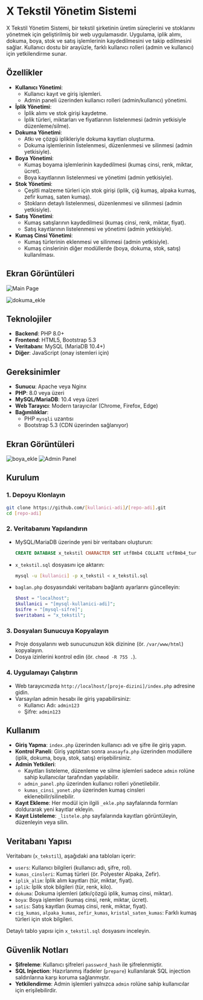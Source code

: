 # X Tekstil Yönetim Sistemi

X Tekstil Yönetim Sistemi, bir tekstil şirketinin üretim süreçlerini ve stoklarını yönetmek için geliştirilmiş bir web uygulamasıdır. Uygulama, iplik alımı, dokuma, boya, stok ve satış işlemlerinin kaydedilmesini ve takip edilmesini sağlar. Kullanıcı dostu bir arayüzle, farklı kullanıcı rolleri (admin ve kullanıcı) için yetkilendirme sunar.

## Özellikler
- **Kullanıcı Yönetimi**:
  - Kullanıcı kayıt ve giriş işlemleri.
  - Admin paneli üzerinden kullanıcı rolleri (admin/kullanıcı) yönetimi.
- **İplik Yönetimi**:
  - İplik alımı ve stok girişi kaydetme.
  - İplik türleri, miktarları ve fiyatlarının listelenmesi (admin yetkisiyle düzenleme/silme).
- **Dokuma Yönetimi**:
  - Atkı ve çözgü iplikleriyle dokuma kayıtları oluşturma.
  - Dokuma işlemlerinin listelenmesi, düzenlenmesi ve silinmesi (admin yetkisiyle).
- **Boya Yönetimi**:
  - Kumaş boyama işlemlerinin kaydedilmesi (kumaş cinsi, renk, miktar, ücret).
  - Boya kayıtlarının listelenmesi ve yönetimi (admin yetkisiyle).
- **Stok Yönetimi**:
  - Çeşitli malzeme türleri için stok girişi (iplik, çiğ kumaş, alpaka kumaş, zefir kumaş, saten kumaş).
  - Stokların detaylı listelenmesi, düzenlenmesi ve silinmesi (admin yetkisiyle).
- **Satış Yönetimi**:
  - Kumaş satışlarının kaydedilmesi (kumaş cinsi, renk, miktar, fiyat).
  - Satış kayıtlarının listelenmesi ve yönetimi (admin yetkisiyle).
- **Kumaş Cinsi Yönetimi**:
  - Kumaş türlerinin eklenmesi ve silinmesi (admin yetkisiyle).
  - Kumaş cinslerinin diğer modüllerde (boya, dokuma, stok, satış) kullanılması.
 
## Ekran Görüntüleri

![Main Page](https://github.com/user-attachments/assets/55bdfd7c-861d-4a83-8426-3cb62bbaf186)

![dokuma_ekle](https://github.com/user-attachments/assets/c7a420ef-a164-4903-95bc-419ef10ae0aa)



## Teknolojiler
- **Backend**: PHP 8.0+
- **Frontend**: HTML5, Bootstrap 5.3
- **Veritabanı**: MySQL (MariaDB 10.4+)
- **Diğer**: JavaScript (onay istemleri için)

## Gereksinimler
- **Sunucu**: Apache veya Nginx
- **PHP**: 8.0 veya üzeri
- **MySQL/MariaDB**: 10.4 veya üzeri
- **Web Tarayıcı**: Modern tarayıcılar (Chrome, Firefox, Edge)
- **Bağımlılıklar**: 
  - PHP `mysqli` uzantısı
  - Bootstrap 5.3 (CDN üzerinden sağlanıyor)

## Ekran Görüntüleri
![boya_ekle](https://github.com/user-attachments/assets/3956f89c-11ba-4656-aace-6b3dc4a262fa)
![Admin Panel](https://github.com/user-attachments/assets/4648d698-5d45-430f-a59d-bbe9731be7c2)



## Kurulum

### 1. Depoyu Klonlayın
```bash
git clone https://github.com/[kullanici-adi]/[repo-adi].git
cd [repo-adi]
```

### 2. Veritabanını Yapılandırın
- MySQL/MariaDB üzerinde yeni bir veritabanı oluşturun:
  ```sql
  CREATE DATABASE x_tekstil CHARACTER SET utf8mb4 COLLATE utf8mb4_turkish_ci;
  ```
- `x_tekstil.sql` dosyasını içe aktarın:
  ```bash
  mysql -u [kullanici] -p x_tekstil < x_tekstil.sql
  ```
- `baglan.php` dosyasındaki veritabanı bağlantı ayarlarını güncelleyin:
  ```php
  $host = "localhost";
  $kullanici = "[mysql-kullanici-adi]";
  $sifre = "[mysql-sifre]";
  $veritabani = "x_tekstil";
  ```

### 3. Dosyaları Sunucuya Kopyalayın
- Proje dosyalarını web sunucunuzun kök dizinine (ör. `/var/www/html`) kopyalayın.
- Dosya izinlerini kontrol edin (ör. `chmod -R 755 .`).

### 4. Uygulamayı Çalıştırın
- Web tarayıcınızda `http://localhost/[proje-dizini]/index.php` adresine gidin.
- Varsayılan admin hesabı ile giriş yapabilirsiniz:
  - Kullanıcı Adı: `admin123`
  - Şifre: `admin123`

## Kullanım
- **Giriş Yapma**: `index.php` üzerinden kullanıcı adı ve şifre ile giriş yapın.
- **Kontrol Paneli**: Giriş yaptıktan sonra `anasayfa.php` üzerinden modüllere (iplik, dokuma, boya, stok, satış) erişebilirsiniz.
- **Admin Yetkileri**:
  - Kayıtları listeleme, düzenleme ve silme işlemleri sadece `admin` rolüne sahip kullanıcılar tarafından yapılabilir.
  - `admin_panel.php` üzerinden kullanıcı rolleri yönetilebilir.
  - `kumas_cinsi_yonet.php` üzerinden kumaş cinsleri eklenebilir/silinebilir.
- **Kayıt Ekleme**: Her modül için ilgili `_ekle.php` sayfalarında formları doldurarak yeni kayıtlar ekleyin.
- **Kayıt Listeleme**: `_listele.php` sayfalarında kayıtları görüntüleyin, düzenleyin veya silin.

## Veritabanı Yapısı
Veritabanı (`x_tekstil`), aşağıdaki ana tabloları içerir:
- `users`: Kullanıcı bilgileri (kullanıcı adı, şifre, rol).
- `kumas_cinsleri`: Kumaş türleri (ör. Polyester Alpaka, Zefir).
- `iplik_alim`: İplik alım kayıtları (tür, miktar, fiyat).
- `iplik`: İplik stok bilgileri (tür, renk, kilo).
- `dokuma`: Dokuma işlemleri (atkı/çözgü iplik, kumaş cinsi, miktar).
- `boya`: Boya işlemleri (kumaş cinsi, renk, miktar, ücret).
- `satis`: Satış kayıtları (kumaş cinsi, renk, miktar, fiyat).
- `cig_kumas`, `alpaka_kumas`, `zefir_kumas`, `kristal_saten_kumas`: Farklı kumaş türleri için stok bilgileri.

Detaylı tablo yapısı için `x_tekstil.sql` dosyasını inceleyin.

## Güvenlik Notları
- **Şifreleme**: Kullanıcı şifreleri `password_hash` ile şifrelenmiştir.
- **SQL Injection**: Hazırlanmış ifadeler (`prepare`) kullanılarak SQL injection saldırılarına karşı koruma sağlanmıştır.
- **Yetkilendirme**: Admin işlemleri yalnızca `admin` rolüne sahip kullanıcılar için erişilebilirdir.

